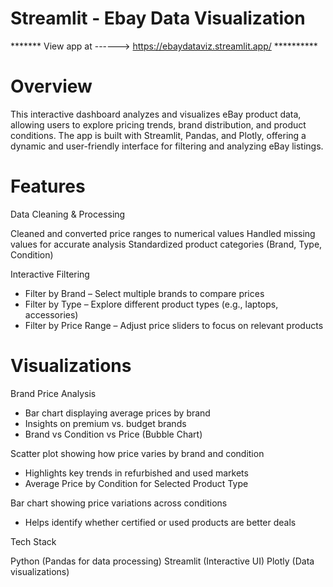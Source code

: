 # Streamlit - Ebay Data Visualization

******* View app at ------>   https://ebaydataviz.streamlit.app/ **********

# Overview

This interactive dashboard analyzes and visualizes eBay product data, allowing users to explore pricing trends, brand distribution, and product conditions. The app is built with Streamlit, Pandas, and Plotly, offering a dynamic and user-friendly interface for filtering and analyzing eBay listings.

# Features

Data Cleaning & Processing

Cleaned and converted price ranges to numerical values
Handled missing values for accurate analysis
Standardized product categories (Brand, Type, Condition)

Interactive Filtering

- Filter by Brand – Select multiple brands to compare prices
- Filter by Type – Explore different product types (e.g., laptops, accessories)
- Filter by Price Range – Adjust price sliders to focus on relevant products

# Visualizations

Brand Price Analysis

- Bar chart displaying average prices by brand
- Insights on premium vs. budget brands
- Brand vs Condition vs Price (Bubble Chart)

Scatter plot showing how price varies by brand and condition

- Highlights key trends in refurbished and used markets
- Average Price by Condition for Selected Product Type

Bar chart showing price variations across conditions

- Helps identify whether certified or used products are better deals

Tech Stack

Python (Pandas for data processing)
Streamlit (Interactive UI)
Plotly (Data visualizations)
